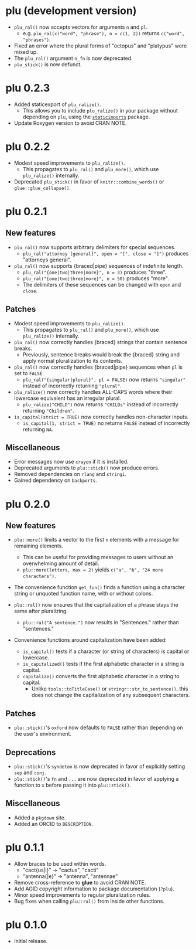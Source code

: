 # plu (development version)

* `plu_ral()` now accepts vectors for arguments `n` and `pl`.
  * e.g. `plu_ral(c("word", "phrase"), n = c(1, 2))` returns `c("word", "phrases")`.
* Fixed an error where the plural forms of "octopus" and "platypus" were mixed up.
* The `plu_ral()` argument `n_fn` is now deprecated.
* `plu_stick()` is now defunct.

# plu 0.2.3

* Added staticexport of `plu_ralize()`.
  * This allows you to include `plu_ralize()` in your package without depending on `plu`, using the [`staticimports`](https://github.com/wch/staticimports) package.
* Update Roxygen version to avoid CRAN NOTE.

# plu 0.2.2

* Modest speed improvements to `plu_ralize()`.
  * This propagates to `plu_ral()` and `plu_more()`, which use `plu_ralize()` internally.
* Deprecated `plu_stick()` in favor of `knitr::combine_words()` or `glue::glue_collapse()`.

# plu 0.2.1

## New features
* `plu_ral()` now supports arbitrary delimiters for special sequences.
  * `plu_ral("attorney [general]", open = "[", close = "]")` produces "attorneys general".
* `plu_ral()` now supports {braced|pipe} sequences of indefinite length.
  * `plu_ral("{one|two|three|more}", n = 3)` produces "three".
  * `plu_ral("{one|two|three|more}", n = 50)` produces "more".
  * The delimiters of these sequences can be changed with `open` and `close`.

## Patches
* Modest speed improvements to `plu_ralize()`.
  * This propagates to `plu_ral()` and `plu_more()`, which use `plu_ralize()` internally.
* `plu_ral()` now correctly handles {braced} strings that contain sentence breaks.
  * Previously, sentence breaks would break the {braced} string and apply normal pluralization to its contents.
* `plu_ral()` now correctly handles {braced|pipe} sequences when `pl` is set to `FALSE`.
  * `plu_ral("{singular|plural}", pl = FALSE)` now returns `"singular"` instead of incorrectly returning `"plural"`.
* `plu_ralize()` now correctly handles ALL-CAPS words where their lowercase equivalent has an irregular plural.
  * `plu_ralize("CHILD")` now returns `"CHILDs"` instead of incorrectly returning `"Children"`.
* `is_capital(strict = TRUE)` now correctly handles non-character inputs.
  * `is_capital(1, strict = TRUE)` no returns `FALSE` instead of incorrectly returning `NA`.
  
## Miscellaneous
* Error messages now use `crayon` if it is installed.
* Deprecated arguments to `plu::stick()` now produce errors.
* Removed dependencies on `rlang` and `stringi`.
* Gained dependency on `backports`.

# plu 0.2.0

## New features
* `plu::more()` limits a vector to the first `n` elements with a message for remaining elements.
  * This can be useful for providing messages to users without an overwhelming amount of detail.
  * `plu::more(letters, max = 2)` yields `c("a", "b", "24 more characters")`.
  
* The convenience function `get_fun()` finds a function using a character string or unquoted function name, with or without colons.

* `plu::ral()` now ensures that the capitalization of a phrase stays the same after pluralizing.
  * `plu::ral("A sentence.")` now results in "Sentences." rather than "sentences."

* Convenience functions around capitalization have been added:
  * `is_capital()` tests if a character (or string of characters) is capital or lowercase.
  * `is_capitalized()` tests if the first alphabetic character in a string is capital.
  * `capitalize()` converts the first alphabetic character in a string to capital.
    * Unlike `tools::toTitleCase()` or `stringr::str_to_sentence()`, this does not change the capitalization of any subsequent characters.

## Patches
* `plu::stick()`'s `oxford` now defaults to `FALSE` rather than depending on the user's environment.
  
## Deprecations
* `plu::stick()`'s `syndeton` is now deprecated in favor of explicitly setting `sep` and `conj`.
* `plu::stick()`'s `fn` and `...` are now deprecated in favor of applying a function to `x` before passing it into `plu::stick()`.

## Miscellaneous
* Added a `pkgdown` site.
* Added an ORCID to `DESCRIPTION`.

# plu 0.1.1

* Allow braces to be used within words.
  * "cact{us|i}" -> "cactus", "cacti"
  * "antenna{|e}" -> "antenna", "antennae"
* Remove cross-reference to **glue** to avoid CRAN NOTE.
* Add AGID copyright information to package documentation (`?plu`).
* Minor speed improvements to regular pluralization rules.
* Bug fixes when calling `plu::ral()` from inside other functions.

# plu 0.1.0

* Initial release.
